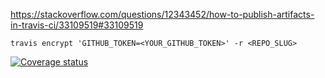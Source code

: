 

https://stackoverflow.com/questions/12343452/how-to-publish-artifacts-in-travis-ci/33109519#33109519


`travis encrypt 'GITHUB_TOKEN=<YOUR_GITHUB_TOKEN>' -r <REPO_SLUG>`
 
[![Coverage status](https://codecov.io/gh/chasemc/autoReportR/branch/master/graph/badge.svg)](https://codecov.io/github/chasemc/autoReportR?branch=master)  
  
 
 
